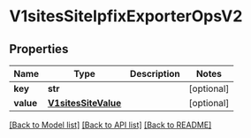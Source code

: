 # V1sitesSiteIpfixExporterOpsV2

## Properties
Name | Type | Description | Notes
------------ | ------------- | ------------- | -------------
**key** | **str** |  | [optional] 
**value** | [**V1sitesSiteValue**](V1sitesSiteValue.md) |  | [optional] 

[[Back to Model list]](../README.md#documentation-for-models) [[Back to API list]](../README.md#documentation-for-api-endpoints) [[Back to README]](../README.md)


